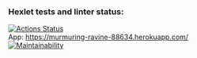 ### Hexlet tests and linter status:
[![Actions Status](https://github.com/olegdemchenko/frontend-project-lvl4/workflows/hexlet-check/badge.svg)](https://github.com/olegdemchenko/frontend-project-lvl4/actions)  
App:
https://murmuring-ravine-88634.herokuapp.com/  
[![Maintainability](https://api.codeclimate.com/v1/badges/e2b865b466a461da74a6/maintainability)](https://codeclimate.com/github/olegdemchenko/frontend-project-lvl4/maintainability)
